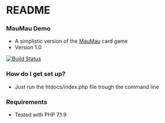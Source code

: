 # README #

### MauMau Demo ###

* A simplistic version of the [MauMau](https://en.wikipedia.org/wiki/Mau_mau_(card_game)) card game
* Version 1.0

[![Build Status](https://travis-ci.org/lasmanis/maumau.svg?branch=master)](https://travis-ci.org/lasmanis/maumau)

### How do I get set up? ###

* Just run the htdocs/index.php file trough the command line

### Requirements ###

* Tested with PHP 7.1.9